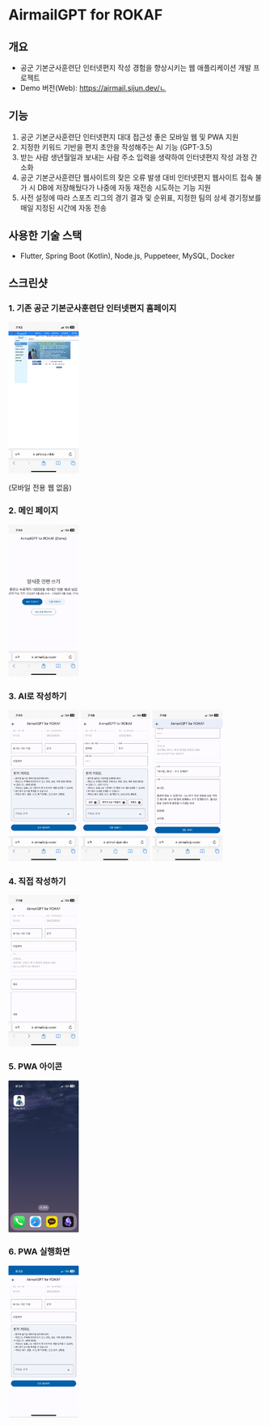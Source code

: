 <style>
    .mobile-screenshot {
        height: 300px;
    }
</style>


# AirmailGPT for ROKAF

## 개요
- 공군 기본군사훈련단 인터넷편지 작성 경험을 향상시키는 웹 애플리케이션 개발 프로젝트
- Demo 버전(Web): https://airmail.sijun.dev/ㄴ

## 기능
1. 공군 기본군사훈련단 인터넷편지 대대 접근성 좋은 모바일 웹 및 PWA 지원
2. 지정한 키워드 기반을 편지 초안을 작성해주는 AI 기능 (GPT-3.5)
3. 받는 사람 생년월일과 보내는 사람 주소 입력을 생략하여 인터넷편지 작성 과정 간소화
4. 공군 기본군사훈련단 웹사이트의 잦은 오류 발생 대비 인터넷편지 웹사이트 접속 불가 시 DB에 저장해뒀다가 나중에 자동 재전송 시도하는 기능 지원
5. 사전 설정에 따라 스포츠 리그의 경기 결과 및 순위표, 지정한 팀의 상세 경기정보를 매일 지정된 시간에 자동 전송

## 사용한 기술 스택
- Flutter, Spring Boot (Kotlin), Node.js, Puppeteer, MySQL, Docker


## 스크린샷

### 1. 기존 공군 기본군사훈련단 인터넷편지 홈페이지
<img class="mobile-screenshot" src="./readme_img/readme_img1.jpg"/>

(모바일 전용 웹 없음)

### 2. 메인 페이지
<img class="mobile-screenshot" src="./readme_img/readme_img2.jpg"/>

### 3. AI로 작성하기
<img class="mobile-screenshot" src="./readme_img/readme_img3.jpg"/>
<img class="mobile-screenshot" src="./readme_img/readme_img4.jpg"/>
<img class="mobile-screenshot" src="./readme_img/readme_img5.jpg"/>

### 4. 직접 작성하기
<img class="mobile-screenshot" src="./readme_img/readme_img6.jpg"/>

### 5. PWA 아이콘
<img class="mobile-screenshot" src="./readme_img/readme_img7.jpg"/>

### 6. PWA 실행화면
<img class="mobile-screenshot" src="./readme_img/readme_img8.jpg"/>
